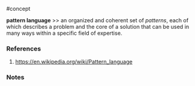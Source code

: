 #concept

**pattern language** >> an organized and coherent set of _patterns_, each of which describes a problem and the core of a solution that can be used in many ways within a specific field of expertise.
<!--LEARN:uOucakOX-->
### References
1. https://en.wikipedia.org/wiki/Pattern_language

### Notes

